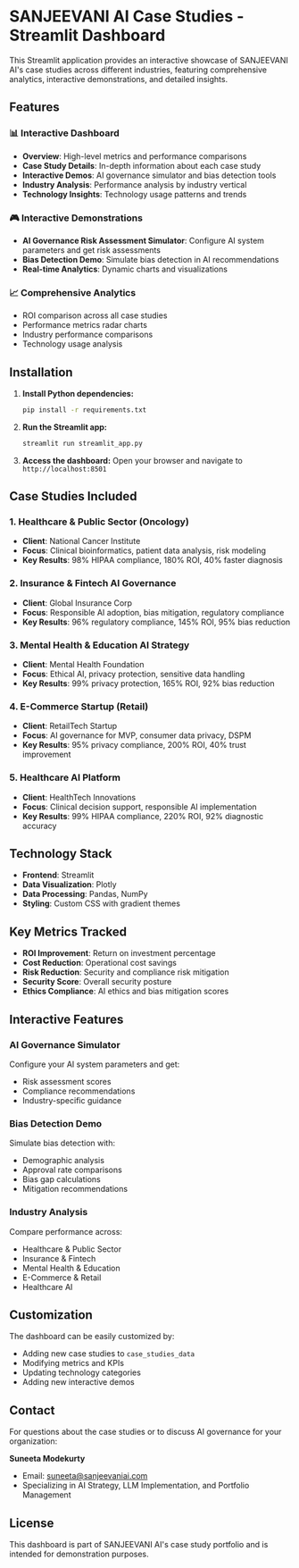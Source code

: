 # SANJEEVANI AI Case Studies - Streamlit Dashboard

This Streamlit application provides an interactive showcase of SANJEEVANI AI's case studies across different industries, featuring comprehensive analytics, interactive demonstrations, and detailed insights.

## Features

### 📊 Interactive Dashboard
- **Overview**: High-level metrics and performance comparisons
- **Case Study Details**: In-depth information about each case study
- **Interactive Demos**: AI governance simulator and bias detection tools
- **Industry Analysis**: Performance analysis by industry vertical
- **Technology Insights**: Technology usage patterns and trends

### 🎮 Interactive Demonstrations
- **AI Governance Risk Assessment Simulator**: Configure AI system parameters and get risk assessments
- **Bias Detection Demo**: Simulate bias detection in AI recommendations
- **Real-time Analytics**: Dynamic charts and visualizations

### 📈 Comprehensive Analytics
- ROI comparison across all case studies
- Performance metrics radar charts
- Industry performance comparisons
- Technology usage analysis

## Installation

1. **Install Python dependencies:**
   ```bash
   pip install -r requirements.txt
   ```

2. **Run the Streamlit app:**
   ```bash
   streamlit run streamlit_app.py
   ```

3. **Access the dashboard:**
   Open your browser and navigate to `http://localhost:8501`

## Case Studies Included

### 1. Healthcare & Public Sector (Oncology)
- **Client**: National Cancer Institute
- **Focus**: Clinical bioinformatics, patient data analysis, risk modeling
- **Key Results**: 98% HIPAA compliance, 180% ROI, 40% faster diagnosis

### 2. Insurance & Fintech AI Governance
- **Client**: Global Insurance Corp
- **Focus**: Responsible AI adoption, bias mitigation, regulatory compliance
- **Key Results**: 96% regulatory compliance, 145% ROI, 95% bias reduction

### 3. Mental Health & Education AI Strategy
- **Client**: Mental Health Foundation
- **Focus**: Ethical AI, privacy protection, sensitive data handling
- **Key Results**: 99% privacy protection, 165% ROI, 92% bias reduction

### 4. E-Commerce Startup (Retail)
- **Client**: RetailTech Startup
- **Focus**: AI governance for MVP, consumer data privacy, DSPM
- **Key Results**: 95% privacy compliance, 200% ROI, 40% trust improvement

### 5. Healthcare AI Platform
- **Client**: HealthTech Innovations
- **Focus**: Clinical decision support, responsible AI implementation
- **Key Results**: 99% HIPAA compliance, 220% ROI, 92% diagnostic accuracy

## Technology Stack

- **Frontend**: Streamlit
- **Data Visualization**: Plotly
- **Data Processing**: Pandas, NumPy
- **Styling**: Custom CSS with gradient themes

## Key Metrics Tracked

- **ROI Improvement**: Return on investment percentage
- **Cost Reduction**: Operational cost savings
- **Risk Reduction**: Security and compliance risk mitigation
- **Security Score**: Overall security posture
- **Ethics Compliance**: AI ethics and bias mitigation scores

## Interactive Features

### AI Governance Simulator
Configure your AI system parameters and get:
- Risk assessment scores
- Compliance recommendations
- Industry-specific guidance

### Bias Detection Demo
Simulate bias detection with:
- Demographic analysis
- Approval rate comparisons
- Bias gap calculations
- Mitigation recommendations

### Industry Analysis
Compare performance across:
- Healthcare & Public Sector
- Insurance & Fintech
- Mental Health & Education
- E-Commerce & Retail
- Healthcare AI

## Customization

The dashboard can be easily customized by:
- Adding new case studies to `case_studies_data`
- Modifying metrics and KPIs
- Updating technology categories
- Adding new interactive demos

## Contact

For questions about the case studies or to discuss AI governance for your organization:

**Suneeta Modekurty**
- Email: suneeta@sanjeevaniai.com
- Specializing in AI Strategy, LLM Implementation, and Portfolio Management

## License

This dashboard is part of SANJEEVANI AI's case study portfolio and is intended for demonstration purposes.
